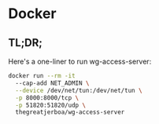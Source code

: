 # Docker

## TL;DR;

Here's a one-liner to run wg-access-server:

```bash
docker run --rm -it
  --cap-add NET_ADMIN \
  --device /dev/net/tun:/dev/net/tun \
  -p 8000:8000/tcp \
  -p 51820:51820/udp \
  thegreatjerboa/wg-access-server
```
